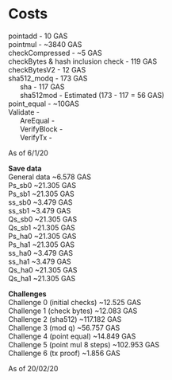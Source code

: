 # Costs

pointadd - 10 GAS  
pointmul - ~3840 GAS  
checkCompressed - ~5 GAS  
checkBytes & hash inclusion check - 119 GAS  
checkBytesV2 - 12 GAS  
sha512_modq - 173 GAS  
&nbsp;&nbsp;&nbsp;&nbsp;&nbsp;&nbsp;sha - 117 GAS  
&nbsp;&nbsp;&nbsp;&nbsp;&nbsp;&nbsp;sha512mod - Estimated (173 - 117 = 56 GAS)  
point_equal - ~10GAS  
Validate -  
&nbsp;&nbsp;&nbsp;&nbsp;&nbsp;&nbsp;AreEqual -  
&nbsp;&nbsp;&nbsp;&nbsp;&nbsp;&nbsp;VerifyBlock -  
&nbsp;&nbsp;&nbsp;&nbsp;&nbsp;&nbsp;VerifyTx -  

As of 6/1/20

**Save data**  
General data ~6.578 GAS  
Ps_sb0 ~21.305 GAS  
Ps_sb1 ~21.305 GAS  
ss_sb0 ~3.479 GAS  
ss_sb1 ~3.479 GAS  
Qs_sb0 ~21.305 GAS  
Qs_sb1 ~21.305 GAS  
Ps_ha0 ~21.305 GAS  
Ps_ha1 ~21.305 GAS  
ss_ha0 ~3.479 GAS  
ss_ha1 ~3.479 GAS  
Qs_ha0 ~21.305 GAS  
Qs_ha1 ~21.305 GAS  

**Challenges**  
Challenge 0 (initial checks)	~12.525 GAS  
Challenge 1 (check bytes)		~12.083 GAS  
Challenge 2 (sha512)			~117.182 GAS  
Challenge 3 (mod q)				~56.757 GAS  
Challenge 4 (point equal)		~14.849 GAS  
Challenge 5 (point mul 8 steps)	~102.953 GAS  
Challenge 6 (tx proof)			~1.856 GAS  

As of 20/02/20
